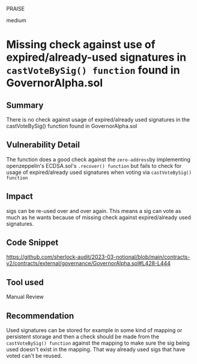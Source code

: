 PRAISE

medium

# Missing check against use of expired/already-used signatures in `castVoteBySig() function` found in GovernorAlpha.sol

## Summary
There is no check against usage of expired/already used signatures in the castVoteBySig() function found in GovernorAlpha.sol

## Vulnerability Detail
The function does a good check against the `zero-address`by implementing openzeppelin's ECDSA.sol's `.recover() function`
but fails to check for usage of expired/already used signatures when voting via `castVoteBySig() function` 

## Impact
sigs can be re-used over and over again. 
This means a sig can vote as much as he wants because of missing check against expired/already used signatures.

## Code Snippet
https://github.com/sherlock-audit/2023-03-notional/blob/main/contracts-v2/contracts/external/governance/GovernorAlpha.sol#L428-L444
## Tool used

Manual Review

## Recommendation
Used signatures can be stored for example in some kind of mapping or persistent storage and then a check should be made from the `castVoteBySig() function` against the mapping to make sure the sig being used doesn't exist in the mapping.
That way already used sigs that have voted can't be reused.